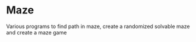 # Maze
Various programs to find path in maze, create a randomized solvable maze and create a maze game
